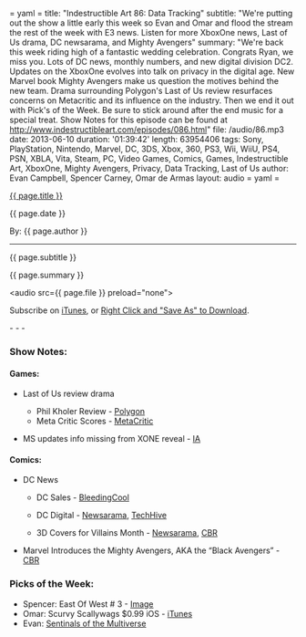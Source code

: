 = yaml =
title: "Indestructible Art 86: Data Tracking"
subtitle: "We're putting out the show a little early this week so Evan and Omar and flood the stream the rest of the week with E3 news. Listen for more XboxOne news, Last of Us drama, DC newsarama, and Mighty Avengers"
summary: "We're back this week riding high of a fantastic wedding celebration. Congrats Ryan, we miss you. Lots of DC news, monthly numbers, and new digital division DC2. Updates on the XboxOne evolves into talk on privacy in the digital age. New Marvel book Mighty Avengers make us question the motives behind the new team. Drama surrounding Polygon's Last of Us review resurfaces concerns on Metacritic and its influence on the industry. Then we end it out with Pick's of the Week. Be sure to stick around after the end music for a special treat. Show Notes for this episode can be found at http://www.indestructibleart.com/episodes/086.html"
file: /audio/86.mp3
date: 2013-06-10
duration: '01:39:42'
length: 63954406
tags: Sony, PlayStation, Nintendo, Marvel, DC, 3DS, Xbox, 360, PS3, Wii, WiiU, PS4, PSN, XBLA, Vita, Steam, PC, Video Games, Comics, Games, Indestructible Art, XboxOne, Mighty Avengers, Privacy, Data Tracking, Last of Us
author: Evan Campbell, Spencer Carney, Omar de Armas
layout: audio
= yaml =

<a href="{{ page.url }}" class='postTitleLink'><p class='postTitle'>{{ page.title }}</p></a>
<p class='postPublished'>{{ page.date }}</p>
<p class='postAuthor'>By: {{ page.author }}</p>
<hr>
<p class='podcastSummary'>{{ page.subtitle }}</p>

<p class='podcastSummary'>{{ page.summary }}</p>

<audio src={{ page.file }} preload="none"></audio>
<p class='subLinks'>Subscribe on <a href='http://bit.ly/iapodcast'>iTunes</a>, or <a href={{ page.file }}>Right Click and "Save As" to Download</a>.</p>
- - -

### Show Notes:  ###
#### Games: ####
* Last of Us review drama
    * Phil Kholer Review - [Polygon](http://www.polygon.com/game/the-last-of-us/3040)
    * Meta Critic Scores - [MetaCritic](http://www.metacritic.com/game/playstation-3/the-last-of-us/critic-reviews)

* MS updates info missing from XONE reveal - [IA](http://www.indestructibleart.com/posts/2013-06-06-XboxOneUpdate.html)
  
#### Comics: ####
* DC News
    * DC Sales - [BleedingCool](http://www.bleedingcool.com/2013/06/07/dcs-claws-back-marketshare-and-starts-to-steady-against-marvel/)

    * DC Digital - [Newsarama](http://www.newsarama.com/18002-dc-debuts-new-dc-squared-digital-initiatives.html), [TechHive](http://www.techhive.com/article/2040780/dc-introduces-multiverse-digital-comics.html)


    * 3D Covers for Villains Month - [Newsarama](http://www.newsarama.com/18042-forever-evil-s-villainy-what-we-know-so-far.html), [CBR](http://www.comicbookresources.com/?page=article&id=45827)

* Marvel Introduces the Mighty Avengers, AKA the “Black Avengers” - [CBR](http://www.comicbookresources.com/?page=article&id=45933)
  
### Picks of the Week: ###
* Spencer: East Of West # 3 - [Image](http://www.imagecomics.com/comics/5595/East-of-West-3)
* Omar: Scurvy Scallywags $0.99 iOS - [iTunes](https://itunes.apple.com/us/app/scurvy-scallywags/id593299847)
* Evan: [Sentinals of the Multiverse](http://sentinelsofthemultiverse.com/multiverse)